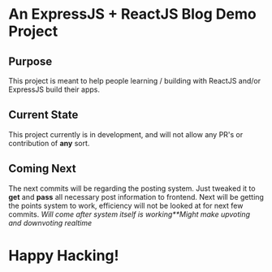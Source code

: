 # An ExpressJS + ReactJS Blog Demo Project

## Purpose
This project is meant to help people learning / building with ReactJS and/or ExpressJS build their apps.

## Current State
This project currently is in development, and will not allow any PR's or contribution of **any** sort.

## Coming Next
The next commits will be regarding the posting system. Just tweaked it to **get** and **pass** all necessary post information to frontend. Next will be getting the points system to work, efficiency will not be looked at for next few commits. *Will come after system itself is working**Might make upvoting and downvoting realtime*

# Happy Hacking!
